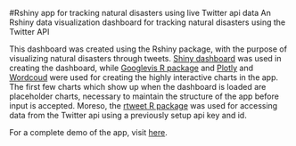 #Rshiny app for tracking natural disasters using live Twitter api data
An Rshiny data visualization dashboard for tracking natural disasters using the Twitter API

This dashboard was created using the Rshiny package, with the purpose of visualizing natural disasters through tweets. [Shiny dashboard](https://rstudio.github.io/shinydashboard/structure.html) was used in creating the dashboard, while [Googlevis R package](https://github.com/mages/googleVis) and [Plotly](https://plot.ly) and [Wordcoud](https://cran.r-project.org/web/packages/wordcloud/wordcloud.pdf) were used for creating the highly interactive charts in the app. The first few charts which show up when the dashboard is loaded are placeholder charts, necessary to maintain the structure of the app before input is accepted. Moreso, the [rtweet R package](https://cran.r-project.org/web/packages/rtweet/rtweet.pdf) was used for accessing data from the Twitter api using a previously setup api key and id. 

For a complete demo of the app, visit [here](https://fabianokafor369.shinyapps.io/disasterapp/#).

